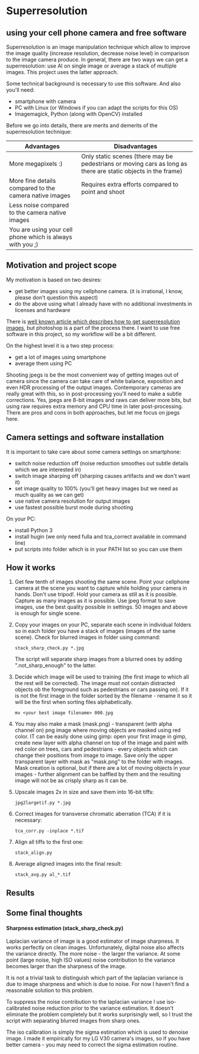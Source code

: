 # Superresolution
using your cell phone camera and free software
---

Superresolution is an image manipulation technique which allow to improve the image quality (increase resolution, decrease noise level) in comparison to the image camera produce. In general, there are two ways we can get a superresolution: use AI on single image or average a stack of multiple images. This project uses the latter approach.

Some technical background is necessary to use this software. And also you'll need:
* smartphone with camera
* PC with Linux (or Windows if you can adapt the scripts for this OS)
* Imagemagick, Python (along with OpenCV) installed

Before we go into details, there are merits and demerits of the superresolution technique:

| Advantages | Disadvantages |
| ----------- | ----------- |
| More megapixels :) | Only static scenes (there may be pedestrians or moving cars as long as there are static objects in the frame) |
| More fine details compared to the camera native images | Requires extra efforts compared to point and shoot | 
| Less noise compared to the camera native images | |
| You are using your cell phone which is always with you ;) ||

## Motivation and project scope

My motivation is based on two desires:
* get better images using my cellphone camera. (it is irrational, I know, please don't question this aspect)
* do the above using what I already have with no additional investments in licenses and hardware

There is [well known article which describes how to get superresolution images](https://petapixel.com/2015/02/21/a-practical-guide-to-creating-superresolution-photos-with-photoshop/), but photoshop is a part of the process there. I want to use free software in this project, so my workflow will be a bit different.

On the highest level it is a two step process:
* get a lot of images using smartphone
* average them using PC

Shooting jpegs is be the most convenient way of getting images out of camera since the camera can take care of white balance, exposition and even HDR processing of the output images. Contemporary cameras are really great with this, so in post-processing you'll need to make a subtle corrections. Yes, jpegs are 8-bit images and raws can deliver more bits, but using raw requires extra memory and CPU time in later post-processing. There are pros and cons in both approaches, but let me focus on jpegs here.

## Camera settings and software installation

It is important to take care about some camera settings on smartphone:
* switch noise reduction off (noise reduction smoothes out subtle details which we are interested in)
* switch image sharping off (sharping causes artifacts and we don't want it)
* set image quality to 100% (you'll get heavy images but we need as much quality as we can get)
* use native camera resolution for output images
* use fastest possible burst mode during shooting

On your PC:
* install Python 3
* install hugin (we only need fulla and tca_correct available in command line)
* put scripts into folder which is in your PATH list so you can use them

## How it works

1. Get few tenth of images shooting the same scene.
Point your cellphone camera at the scene you want to capture while holding your camera in hands. Don't use tripod!. Hold your camera as still as it is possible. Capture as many images as it is possible. Use jpeg format to save images, use the best quality possible in settings. 50 images and above is enough for single scene.

2. Copy your images on your PC, separate each scene in individual folders so in each folder you have a stack of images (images of the same scene). Check for blurred images in folder using command:
   ```
   stack_sharp_check.py *.jpg
   ```
   The script will separate sharp images from a blurred ones by adding ".not_sharp_enough" to the latter.

3. Decide which image will be used to training (the first image to which all the rest will be corrected). The image must not contain distracted objects ob the foreground such as pedestrians or cars passing on). If it is not the first image in the folder sorted by the filename - rename it so it will be the first when sorting files alphabetically.
   ```
   mv <your best image filename> 000.jpg
   ```
5. You may also make a mask (mask.png) - transparent (with alpha channel on) png image where moving objects are masked using red color. IT can be easily done using gimp: open your first image in gimp, create new layer with alpha channel on top of the image and paint with red color on trees, cars and pedestrians - every objects which can change their positions from image to image. Save only the upper transparent layer with mask as "mask.png" to the folder with images. Mask creation is optional, but if there are a lot of moving objects in your images - further alignment can be baffled by them and the resulting image will not be as crisply sharp as it can be.

6. Upscale images 2x in size and save them into 16-bit tiffs:
   ```
   jpg2largetif.py *.jpg
   ```
7. Correct images for transverse chromatic aberration (TCA) if it is necessary:
   ```
   tca_corr.py -inplace *.tif
   ```
8. Align all tiffs to the first one:
   ```
   stack_align.py
   ```
9. Average aligned images into the final result:
   ```
   stack_avg.py al_*.tif
   ```
   


## Results



## Some final thoughts

#### Sharpness estimation (stack_sharp_check.py)
Laplacian variance of image is a good estimator of image sharpness. It works perfectly on clean images. Unfortunately, digital noise also affects the variance directly. The more noise - the larger the variance. At some point (large noise, high ISO values) noise contribution to the variance becomes larger than the sharpness of the image.

It is not a trivial task to distinguish which part of the laplacian variance is due to image sharpness and which is due to noise. For now I haven't find a reasonable solution to this problem.

To suppress the noise contribution to the laplacian variance I use iso-calibrated noise reduction prior to the variance estimation. It doesn't eliminate the problem completely but it works surprisingly well, so I trust the script with separating blurred images from sharp ones.

The iso calibration is simply the sigma estimation which is used to denoise image. I made it empirically for my LG V30 camera's images, so if you have better camera - you may need to correct the sigma estimation routine.



